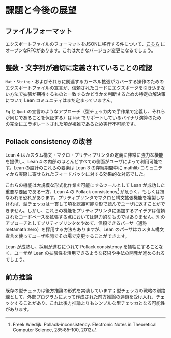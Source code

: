 <!--
# Future work and open issues
-->

# 課題と今後の展望

<!--
## File format
-->

## ファイルフォーマット

<!--
There is an open rfc [here](https://github.com/leanprover/lean4export/issues/3) about moving the export file format to json, which would be a major version change.
-->

エクスポートファイルのフォーマットをJSONに移行する件について、[こちら](https://github.com/leanprover/lean4export/issues/3) にオープンなRFCがあります。これは大きなバージョン変更になるでしょう。

<!--
## Ensuring Nat/String are defined properly.
-->

## 整数・文字列が適切に定義されていることの確認

<!--
The Lean community has not yet settled on a particular solution for determining whether the declarations in an export file for `Nat`, `String`, and the operations covered by the relevant kernel extensions match those expected by extensions in a way that does not pull the exporter into the trusted code. 
-->

`Nat`・`String`・およびそれらに関連するカーネル拡張がカバーする操作のためのエクスポートファイルの宣言が、信頼されたコードにエクスポータを引き込まない方法で拡張が期待するものと一致するかどうかを判断するための特定の解決策について Lean コミュニティはまだ定まっていません。

<!--
An approach similar to that taken for `Eq` and the `Quot` declarations (defining them by hand within the type checker, then asserting they're the same) is not feasible due to the complexity of the fully elaborated terms for the supported binary operations on `Nat`.
-->

`Eq` と `Quot` の宣言のようなアプローチ（型チェッカ内で手作業で定義し、それらが同じであることを保証する）は `Nat` でサポートしているバイナリ演算のための完全にエラボレートされた項が複雑であるため実行不可能です。

<!--
## Improving Pollack consistency
-->

## Pollack consistency の改善

<!--
Lean 4 offers very powerful facilities for defining custom syntax, macros, and pretty printer behaviors, and almost every aspect of Lean 4's internals is available to users. These elements of Lean's design were effective responses to real world feedback from the mathlib community during Lean 3's lifetime.
-->

Lean 4 はカスタム構文・マクロ・プリティプリンタの定義に非常に強力な機能を提供し、Lean 4 の内部のほとんどすべての側面がユーザによって利用可能です。Lean の設計のこれらの要素は Lean 3 の存続期間中に mathlib コミュニティから実際に寄せられたフィードバックに対する効果的な対応でした。

<!--
While these features were important factors in Lean's success as a tool for enabling large formalization efforts, they are also in tension with Lean4's Pollack consistency[^pollack], or lack thereof. Without replicating the macro and syntax extension capabilities in the pretty printer, type checkers cannot consistently read terms back to the user in a form that is recognizable. However, the idea of adding these features to a pretty printer is an unappealing expansion of the trusted code base. An alternative approach is to drop the pretty printer in favor of a trusted parser (ala metamath zero), but Lean's parser can be modified on the fly in userspace with custom syntax declarations.
-->

これらの機能は大規模な形式化作業を可能にするツールとして Lean が成功した重要な要因である一方、Lean 4 の Pollack consistency[^pollack] が危うく、もしくは損なわれる恐れがあります。プリティプリンタでマクロと構文拡張機能を複製しなければ、型チェッカは一貫して項を認識可能な形で読んでユーザに返すことができません。しかし、これらの機能をプリティプリンタに追加するアイデアは信頼されたコードベースを拡張する点においては魅力的なものではありません。別のアプローチとしてプリティプリンタをやめて、信頼できるパーサ（通称 metamath zero）を採用する方法もありますが、Lean のパーサはカスタム構文宣言を使ってユーザ空間でその場で変更することができます。

<!--
As Lean matures and adoption increases, there is likely to be a push for progress in the development of techniques and practices that allow users to take advantage of Lean's extensibility while sacrificing the least degree of Pollack consistency.
-->

Lean が成熟し、採用が進むにつれて Pollack consistency を犠牲にすることなく、ユーザが Lean の拡張性を活用できるような技術や手法の開発が進められるでしょう。

<!--
## Forward reasoning
-->

## 前方推論

<!--
Existing type checkers implement a form of backward reasoning; an alternate strategy for type checking is to accept and check forward reasoning chains worked out by an external program, potentially allowing for an even simpler type checker.
-->

既存の型チェッカは後方推論の形式を実装しています；型チェッカの戦略の別路線として、外部プログラムによって作成された前方推論の連鎖を受け入れ、チェックすることがあり、これは後方推論よりもシンプルな型チェッカとなる可能性があります。

[^pollack]: Freek Wiedijk. Pollack-inconsistency. Electronic Notes in Theoretical Computer Science, 285:85–100, 2012